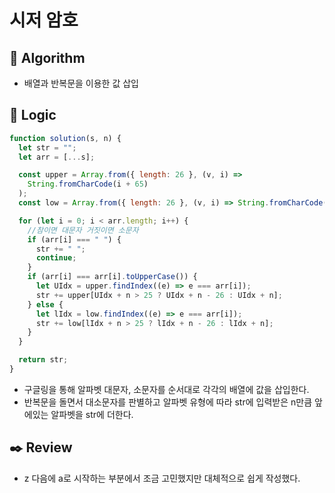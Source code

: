 # 시저 암호

## :pushpin: **Algorithm**

- 배열과 반복문을 이용한 값 삽입

## :round_pushpin: **Logic**

```javascript
function solution(s, n) {
  let str = "";
  let arr = [...s];

  const upper = Array.from({ length: 26 }, (v, i) =>
    String.fromCharCode(i + 65)
  );
  const low = Array.from({ length: 26 }, (v, i) => String.fromCharCode(i + 97));

  for (let i = 0; i < arr.length; i++) {
    //참이면 대문자 거짓이면 소문자
    if (arr[i] === " ") {
      str += " ";
      continue;
    }
    if (arr[i] === arr[i].toUpperCase()) {
      let UIdx = upper.findIndex((e) => e === arr[i]);
      str += upper[UIdx + n > 25 ? UIdx + n - 26 : UIdx + n];
    } else {
      let lIdx = low.findIndex((e) => e === arr[i]);
      str += low[lIdx + n > 25 ? lIdx + n - 26 : lIdx + n];
    }
  }

  return str;
}
```

- 구글링을 통해 알파벳 대문자, 소문자를 순서대로 각각의 배열에 값을 삽입한다.
- 반복문을 돌면서 대소문자를 판별하고 알파벳 유형에 따라 str에 입력받은 n만큼 앞에있는 알파벳을 str에 더한다.

## :black_nib: **Review**

- z 다음에 a로 시작하는 부분에서 조금 고민했지만 대체적으로 쉽게 작성했다.

